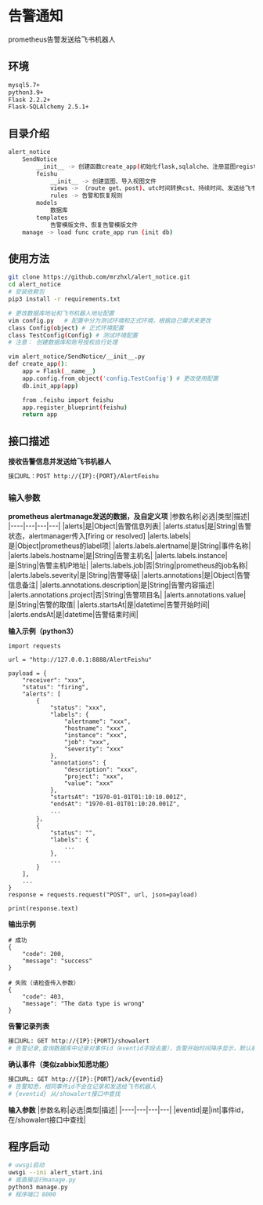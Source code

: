 # 告警通知
prometheus告警发送给飞书机器人

## 环境
```bash
mysql5.7+
python3.9+
Flask 2.2.2+
Flask-SQLAlchemy 2.5.1+
```
## 目录介绍
```bash
alert_notice
    SendNotice
        __init__ -> 创建函数create_app(初始化flask,sqlalche、注册蓝图register_blueprint(feishu))
        feishu
            __init__ -> 创建蓝图、导入视图文件
            views -> （route get、post)、utc时间转换cst、持续时间、发送给飞书机器人
            rules -> 告警和恢复规则
        models
            数据库
        templates
            告警模版文件、恢复告警模版文件
    manage -> load func crate_app run (init db)
```
## 使用方法
```bash
git clone https://github.com/mrzhxl/alert_notice.git
cd alert_notice
# 安装依赖包
pip3 install -r requirements.txt

# 更改数据库地址和飞书机器人地址配置
vim config.py   # 配置中分为测试环境和正式环境，根据自己需求来更改
class Config(object) # 正式环境配置
class TestConfig(Config) # 测试环境配置
# 注意： 创建数据库和账号授权自行处理

vim alert_notice/SendNotice/__init__.py
def create_app():
    app = Flask(__name__)
    app.config.from_object('config.TestConfig') # 更改使用配置
    db.init_app(app)

    from .feishu import feishu
    app.register_blueprint(feishu)
    return app
```

## 接口描述
**接收告警信息并发送给飞书机器人**

```bash
接口URL：POST http://{IP}:{PORT}/AlertFeishu
```
### 输入参数
**prometheus alertmanage发送的数据，及自定义项**
|参数名称|必选|类型|描述|
|----|---|---|---|
|alerts|是|Object|告警信息列表|
|alerts.status|是|String|告警状态，alertmanager传入[firing or resolved]
|alerts.labels|是|Object|prometheus的label项|
|alerts.labels.alertname|是|String|事件名称|
|alerts.labels.hostname|是|String|告警主机名|
|alerts.labels.instance|是|String|告警主机IP地址|
|alerts.labels.job|否|String|prometheus的job名称|
|alerts.labels.severity|是|String|告警等级|
|alerts.annotations|是|Object|告警信息备注|
|alerts.annotations.description|是|String|告警内容描述|
|alerts.annotations.project|否|String|告警项目名|
|alerts.annotations.value|是|String|告警的取值|
|alerts.startsAt|是|datetime|告警开始时间|
|alerts.endsAt|是|datetime|告警结束时间|


**输入示例（python3）**
```python3
import requests

url = "http://127.0.0.1:8888/AlertFeishu"

payload = {
    "receiver": "xxx",
    "status": "firing",
    "alerts": [
        {
            "status": "xxx",               
            "labels": {                     
                "alertname": "xxx",         
                "hostname": "xxx",          
                "instance": "xxx",          
                "job": "xxx",
                "severity": "xxx"           
            },
            "annotations": {
                "description": "xxx",
                "project": "xxx",
                "value": "xxx"              
            },
            "startsAt": "1970-01-01T01:10:10.001Z",
            "endsAt": "1970-01-01T01:10:20.001Z",
            ...
        }，
        {
            "status": "",
            "labels": {
                ...
            },
            ...
        }
    ],
    ...
}
response = requests.request("POST", url, json=payload)

print(response.text)
```
**输出示例**
```python3
# 成功
{
    "code": 200,
    "message": "success"
}

# 失败（请检查传入参数）
{
    "code": 403,
    "message": "The data type is wrong"
}
```
**告警记录列表**
```bash
接口URL: GET http://{IP}:{PORT}/showalert
# 告警记录,查询数据库中记录对事件id（eventid字段去重），告警开始时间降序显示，默认前100条
```
**确认事件（类似zabbix知悉功能）**
```bash
接口URL: GET http://{IP}:{PORT}/ack/{eventid}
# 告警知悉，相同事件id不会在记录和发送给飞书机器人
# {eventid} 从/showalert接口中查找
```
**输入参数**
|参数名称|必选|类型|描述|
|----|---|---|---|
|eventid|是|int|事件id，在/showalert接口中查找|
## 程序启动
```bash
# uwsgi启动
uwsgi --ini alert_start.ini
# 或直接运行manage.py
python3 manage.py
# 程序端口 8000
```